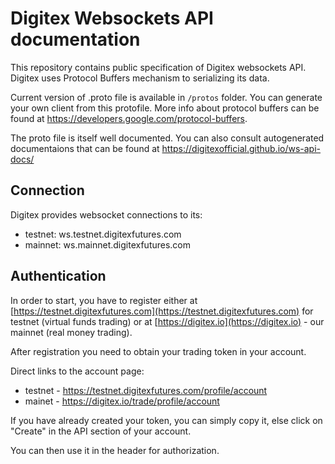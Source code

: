 # Digitex Websockets API documentation

This repository contains public specification of Digitex websockets API. Digitex uses Protocol Buffers mechanism to serializing its data.

Current version of .proto file is available in ```/protos``` folder.
You can generate your own client from this protofile. More info about protocol buffers can be found at https://developers.google.com/protocol-buffers.

The proto file is itself well documented. You can also consult autogenerated documentaions that can be found at https://digitexofficial.github.io/ws-api-docs/


## Connection ##

Digitex provides websocket connections to its:
- testnet:  ws.testnet.digitexfutures.com
- mainnet:  ws.mainnet.digitexfutures.com

## Authentication ##

In order to start, you have to register either at
[https://testnet.digitexfutures.com](https://testnet.digitexfutures.com)
for testnet (virtual funds trading) or at 
[https://digitex.io](https://digitex.io) - our mainnet (real money trading).

After registration you need to obtain your trading token in your account.

Direct links to the account page:

- testnet - https://testnet.digitexfutures.com/profile/account
- mainet - https://digitex.io/trade/profile/account

If you have already created your token, you can simply copy it, else click on "Create" in the API section of your account.

You can then use it in the header for authorization.

